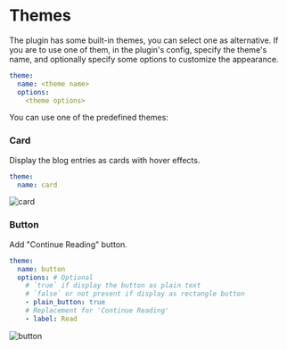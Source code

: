 # Themes

The plugin has some built-in themes, you can select one as alternative. If you are to use one of them, in the plugin's config, specify the theme's name, and optionally specify some options to customize the appearance.

```yaml
theme:
  name: <theme name>
  options:
    <theme options>
```

You can use one of the predefined themes:

### Card

Display the blog entries as cards with hover effects.

```yaml
theme:
  name: card
```

![card](https://i.loli.net/2021/12/02/91UlyeKPOVuRwvq.png)

### Button

Add "Continue Reading" button.

```yaml
theme:
  name: button
  options: # Optional
    # `true` if display the button as plain text
    # `false` or not present if display as rectangle button
    - plain_button: true
    # Replacement for 'Continue Reading'
    - label: Read
```

![button](https://i.loli.net/2021/12/02/r1eEQYmFwXOT5jD.png)